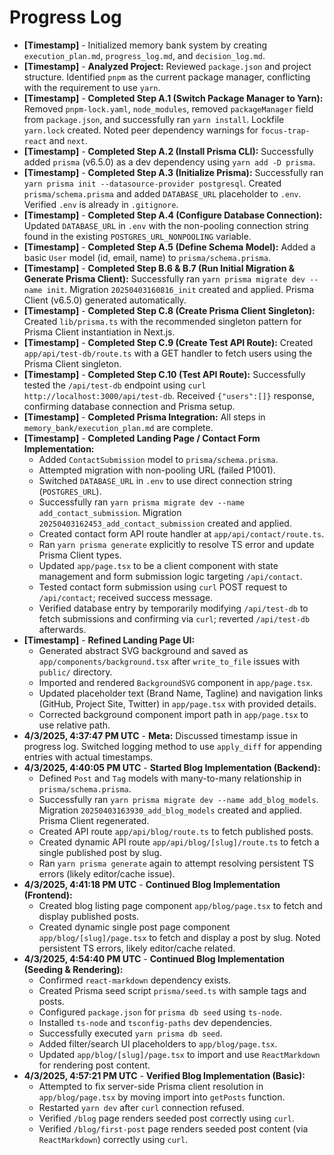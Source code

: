 # Progress Log

*   **[Timestamp]** - Initialized memory bank system by creating `execution_plan.md`, `progress_log.md`, and `decision_log.md`.
*   **[Timestamp]** - **Analyzed Project:** Reviewed `package.json` and project structure. Identified `pnpm` as the current package manager, conflicting with the requirement to use `yarn`.
*   **[Timestamp]** - **Completed Step A.1 (Switch Package Manager to Yarn):** Removed `pnpm-lock.yaml`, `node_modules`, removed `packageManager` field from `package.json`, and successfully ran `yarn install`. Lockfile `yarn.lock` created. Noted peer dependency warnings for `focus-trap-react` and `next`.
*   **[Timestamp]** - **Completed Step A.2 (Install Prisma CLI):** Successfully added `prisma` (v6.5.0) as a dev dependency using `yarn add -D prisma`.
*   **[Timestamp]** - **Completed Step A.3 (Initialize Prisma):** Successfully ran `yarn prisma init --datasource-provider postgresql`. Created `prisma/schema.prisma` and added `DATABASE_URL` placeholder to `.env`. Verified `.env` is already in `.gitignore`.
*   **[Timestamp]** - **Completed Step A.4 (Configure Database Connection):** Updated `DATABASE_URL` in `.env` with the non-pooling connection string found in the existing `POSTGRES_URL_NONPOOLING` variable.
*   **[Timestamp]** - **Completed Step A.5 (Define Schema Model):** Added a basic `User` model (id, email, name) to `prisma/schema.prisma`.
*   **[Timestamp]** - **Completed Step B.6 & B.7 (Run Initial Migration & Generate Prisma Client):** Successfully ran `yarn prisma migrate dev --name init`. Migration `20250403160816_init` created and applied. Prisma Client (v6.5.0) generated automatically.
*   **[Timestamp]** - **Completed Step C.8 (Create Prisma Client Singleton):** Created `lib/prisma.ts` with the recommended singleton pattern for Prisma Client instantiation in Next.js.
*   **[Timestamp]** - **Completed Step C.9 (Create Test API Route):** Created `app/api/test-db/route.ts` with a GET handler to fetch users using the Prisma Client singleton.
*   **[Timestamp]** - **Completed Step C.10 (Test API Route):** Successfully tested the `/api/test-db` endpoint using `curl http://localhost:3000/api/test-db`. Received `{"users":[]}` response, confirming database connection and Prisma setup.
*   **[Timestamp]** - **Completed Prisma Integration:** All steps in `memory_bank/execution_plan.md` are complete.
*   **[Timestamp]** - **Completed Landing Page / Contact Form Implementation:**
    *   Added `ContactSubmission` model to `prisma/schema.prisma`.
    *   Attempted migration with non-pooling URL (failed P1001).
    *   Switched `DATABASE_URL` in `.env` to use direct connection string (`POSTGRES_URL`).
    *   Successfully ran `yarn prisma migrate dev --name add_contact_submission`. Migration `20250403162453_add_contact_submission` created and applied.
    *   Created contact form API route handler at `app/api/contact/route.ts`.
    *   Ran `yarn prisma generate` explicitly to resolve TS error and update Prisma Client types.
    *   Updated `app/page.tsx` to be a client component with state management and form submission logic targeting `/api/contact`.
    *   Tested contact form submission using `curl` POST request to `/api/contact`; received success message.
    *   Verified database entry by temporarily modifying `/api/test-db` to fetch submissions and confirming via `curl`; reverted `/api/test-db` afterwards.
*   **[Timestamp]** - **Refined Landing Page UI:**
    *   Generated abstract SVG background and saved as `app/components/background.tsx` after `write_to_file` issues with `public/` directory.
    *   Imported and rendered `BackgroundSVG` component in `app/page.tsx`.
    *   Updated placeholder text (Brand Name, Tagline) and navigation links (GitHub, Project Site, Twitter) in `app/page.tsx` with provided details.
    *   Corrected background component import path in `app/page.tsx` to use relative path.
*   **4/3/2025, 4:37:47 PM UTC** - **Meta:** Discussed timestamp issue in progress log. Switched logging method to use `apply_diff` for appending entries with actual timestamps.
*   **4/3/2025, 4:40:05 PM UTC** - **Started Blog Implementation (Backend):**
    *   Defined `Post` and `Tag` models with many-to-many relationship in `prisma/schema.prisma`.
    *   Successfully ran `yarn prisma migrate dev --name add_blog_models`. Migration `20250403163930_add_blog_models` created and applied. Prisma Client regenerated.
    *   Created API route `app/api/blog/route.ts` to fetch published posts.
    *   Created dynamic API route `app/api/blog/[slug]/route.ts` to fetch a single published post by slug.
    *   Ran `yarn prisma generate` again to attempt resolving persistent TS errors (likely editor/cache issue).
*   **4/3/2025, 4:41:18 PM UTC** - **Continued Blog Implementation (Frontend):**
    *   Created blog listing page component `app/blog/page.tsx` to fetch and display published posts.
    *   Created dynamic single post page component `app/blog/[slug]/page.tsx` to fetch and display a post by slug. Noted persistent TS errors, likely editor/cache related.
*   **4/3/2025, 4:54:40 PM UTC** - **Continued Blog Implementation (Seeding & Rendering):**
    *   Confirmed `react-markdown` dependency exists.
    *   Created Prisma seed script `prisma/seed.ts` with sample tags and posts.
    *   Configured `package.json` for `prisma db seed` using `ts-node`.
    *   Installed `ts-node` and `tsconfig-paths` dev dependencies.
    *   Successfully executed `yarn prisma db seed`.
    *   Added filter/search UI placeholders to `app/blog/page.tsx`.
    *   Updated `app/blog/[slug]/page.tsx` to import and use `ReactMarkdown` for rendering post content.
*   **4/3/2025, 4:57:21 PM UTC** - **Verified Blog Implementation (Basic):**
    *   Attempted to fix server-side Prisma client resolution in `app/blog/page.tsx` by moving import into `getPosts` function.
    *   Restarted `yarn dev` after `curl` connection refused.
    *   Verified `/blog` page renders seeded post correctly using `curl`.
    *   Verified `/blog/first-post` page renders seeded post content (via `ReactMarkdown`) correctly using `curl`.